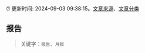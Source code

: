 :alarm_clock: 更新时间: 2024-09-03 09:38:15。[文章来源](/README.md)、[文章分类](/TAGS.md)

## 报告


> 关键字：`报告`、`月报`



